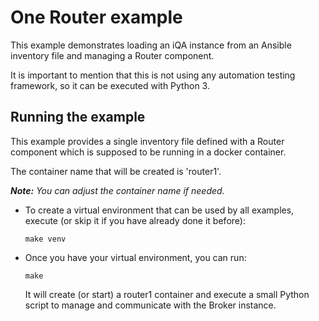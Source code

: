 # One Router example

This example demonstrates loading an iQA instance from an Ansible inventory
file and managing a Router component.

It is important to mention that this is not using any automation testing framework,
so it can be executed with Python 3.

## Running the example

This example provides a single inventory file defined with a Router component which
is supposed to be running in a docker container.

The container name that will be created is 'router1'.

***Note:** You can adjust the container name if needed.* 

* To create a virtual environment that can be used by all examples, execute (or skip it
if you have already done it before):

    ```make venv```
    
* Once you have your virtual environment, you can run:

    ```make```
    
    It will create (or start) a router1 container and execute a small Python script
    to manage and communicate with the Broker instance.
    
